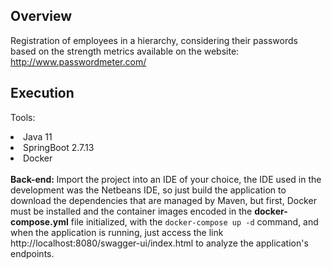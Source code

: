 ## Overview

Registration of employees in a hierarchy, considering their passwords based on the strength metrics available on the website: http://www.passwordmeter.com/

## Execution

Tools:
<li> Java 11 </li>
<li> SpringBoot 2.7.13 </li>
<li> Docker </li>
<br>
<strong>Back-end: </strong>
Import the project into an IDE of your choice, the IDE used in the development was the Netbeans IDE, 
so just build the application to download the dependencies that are managed by Maven,
but first, Docker must be installed and the container images encoded in the <strong>docker-compose.yml</strong> file initialized, 
with the <code>docker-compose up -d</code> command, and when the application is running, just access the link http://localhost:8080/swagger-ui/index.html to analyze the application's endpoints.

